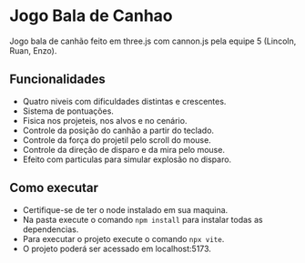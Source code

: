 # Jogo Bala de Canhao

Jogo bala de canhão feito em three.js com cannon.js pela equipe 5 (Lincoln, Ruan, Enzo).

## Funcionalidades

- Quatro niveis com dificuldades distintas e crescentes.
- Sistema de pontuações.
- Fisica nos projeteis, nos alvos e no cenário.
- Controle da posição do canhão a partir do teclado.
- Controle da força do projetil pelo scroll do mouse.
- Controle da direção de disparo e da mira pelo mouse.
- Efeito com particulas para simular explosão no disparo.

## Como executar
- Certifique-se de ter o node instalado em sua maquina.
- Na pasta execute o comando ``npm install`` para instalar todas as dependencias.
- Para executar o projeto execute o comando ``npx vite``.
- O projeto poderá ser acessado em localhost:5173.

